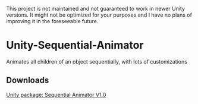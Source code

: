 This project is not maintained and not guaranteed to work in newer Unity versions. It might not be optimized for your purposes and I have no plans of improving it in the foreseeable future.

# Unity-Sequential-Animator
Animates all children of an object sequentially, with lots of customizations

## Downloads
[Unity package: Sequential Animator V1.0](https://github.com/andreyrk/Unity-Sequential-Animator/raw/master/Sequential%20Animator.unitypackage)
